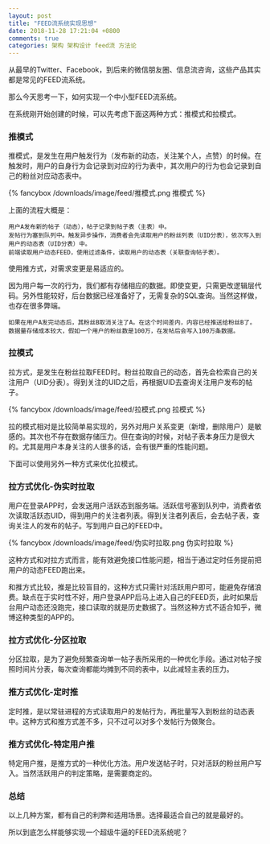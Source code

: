 ```yaml
---
layout: post
title: "FEED流系统实现思想"
date: 2018-11-28 17:21:04 +0800
comments: true
categories: 架构 架构设计 feed流 方法论
---
```

从最早的Twitter、Facebook，到后来的微信朋友圈、信息流咨询，这些产品其实都是常见的FEED流系统。

那么今天思考一下，如何实现一个中小型FEED流系统。

<!-- more -->

在系统刚开始创建的时候，可以先考虑下面这两种方式：推模式和拉模式。

### 推模式

推模式，是发生在用户触发行为（发布新的动态，关注某个人，点赞）的时候。在触发时，用户的自身行为会记录到对应的行为表中，其次用户的行为也会记录到自己的粉丝对应动态表中。 

{% fancybox /downloads/image/feed/推模式.png 推模式 %}

上面的流程大概是：

```
用户A发布新的帖子（动态），帖子记录到帖子表（主表）中。
发帖行为塞到队列中。触发异步操作，消费者会先读取用户的粉丝列表（UID分表），依次写入到用户的动态表（UID分表）中。
前端读取用户动态FEED，使用过滤条件，读取用户的动态表（关联查询帖子表）。
```

使用推方式，对需求变更是易适应的。

因为用户每一次的行为，我们都有存储相应的数据。即使变更，只需更改逻辑层代码。另外性能较好，后台数据已经准备好了，无需复杂的SQL查询。当然这样做，也存在很多弊端。

```
如果在用户A发完动态后，其粉丝B取消关注了A。在这个时间差内，内容已经推送给粉丝B了。
数据量存储成本较大，假如一个用户的粉丝数是100万，在发帖后会写入100万条数据。
```

### 拉模式

拉方式，是发生在粉丝拉取FEED时。粉丝拉取自己的动态，首先会检索自己的关注用户（UID分表）。得到关注的UID之后，再根据UID去查询关注用户发布的帖子。 

{% fancybox /downloads/image/feed/拉模式.png 拉模式 %}

拉的模式相对是比较简单易实现的，另外对用户关系变更（新增，删除用户）是敏感的。其次也不存在数据存储压力。但在查询的时候，对帖子表本身压力是很大的。尤其是用户本身关注的人很多的话，会有很严重的性能问题。

下面可以使用另外一种方式来优化拉模式。

### 拉方式优化-伪实时拉取

用户在登录APP时，会发送用户活跃态到服务端。活跃信号塞到队列中，消费者依次读取活跃态UID，得到用户的关注者列表。得到关注者列表后，会去帖子表，查询关注人的发布的帖子。写到用户自己的FEED中。

{% fancybox /downloads/image/feed/伪实时拉取.png 伪实时拉取 %}

这种方式和对拉方式而言，能有效避免接口性能问题，相当于通过定时任务提前把用户的动态FEED跑出来。

和推方式比较，推是比较盲目的，这种方式只需针对活跃用户即可，能避免存储浪费。缺点在于实时性不好，用户登录APP后马上进入自己的FEED页，此时如果后台用户动态还没跑完，接口读取的就是历史数据了。当然这种方式不适合知乎，微博这种类型的APP的。

### 拉方式优化-分区拉取

分区拉取，是为了避免频繁查询单一帖子表所采用的一种优化手段。通过对帖子按照时间片分表，每次查询都能均摊到不同的表中，以此减轻主表的压力。

### 推方式优化-定时推

定时推，是以常驻进程的方式读取用户的发帖行为，再批量写入到粉丝的动态表中。这种方式和推方式差不多，只不过可以对多个发帖行为做聚合。

### 推方式优化-特定用户推
特定用户推，是推方式的一种优化方法。用户发送帖子时，只对活跃的粉丝用户写入。当然活跃用户的判定策略，是需要商定的。

### 总结

以上几种方案，都有自己的利弊和适用场景。选择最适合自己的就是最好的。

所以到底怎么样能够实现一个超级牛逼的FEED流系统呢？
